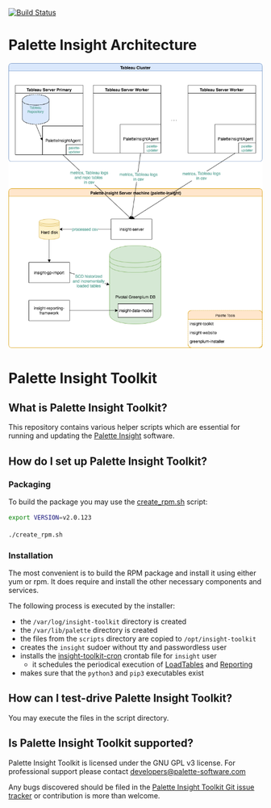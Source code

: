 [![Build Status](https://travis-ci.org/palette-software/insight-toolkit.svg?branch=master)](https://travis-ci.org/palette-software/insight-toolkit)

# Palette Insight Architecture

![Palette Insight Architecture](https://github.com/palette-software/palette-insight/blob/master/insight-system-diagram.png?raw=true)

# Palette Insight Toolkit

[Palette Insight]: https://github.com/palette-software/palette-insight
[LoadTables]:      https://github.com/palette-software/insight-gp-import
[Reporting]:       https://github.com/palette-software/insight-reporting-framework


## What is Palette Insight Toolkit?

This repository contains various helper scripts which are essential for running
and updating the [Palette Insight] software.

## How do I set up Palette Insight Toolkit?

### Packaging

To build the package you may use the [create_rpm.sh](create_rpm.sh) script:

```bash
export VERSION=v2.0.123

./create_rpm.sh
```

### Installation

The most convenient is to build the RPM package and install it using either yum or rpm.
It does require and install the other necessary components and services.

The following process is executed by the installer:

- the `/var/log/insight-toolkit` directory is created
- the `/var/lib/palette` directory is created
- the files from the `scripts` directory are copied to `/opt/insight-toolkit`
- creates the `insight` sudoer without tty and passwordless user
- installs the [insight-toolkit-cron](insight-toolkit-cron) crontab file for `insight` user
  - it schedules the periodical execution of [LoadTables] and [Reporting]
- makes sure that the `python3` and `pip3` executables exist

## How can I test-drive Palette Insight Toolkit?

You may execute the files in the script directory.

## Is Palette Insight Toolkit supported?

Palette Insight Toolkit is licensed under the GNU GPL v3 license. For professional support please contact developers@palette-software.com

Any bugs discovered should be filed in the [Palette Insight Toolkit Git issue tracker](https://github.com/palette-software/insight-toolkit/issues) or contribution is more than welcome.
